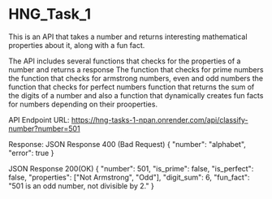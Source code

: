 # HNG_Task_1

This is an API that takes a number and returns interesting mathematical properties about it, along with a fun fact.

The API includes several functions that checks for the properties of a number and returns a response
The function that checks for prime numbers
the function that checks for armstrong numbers, even and odd numbers
the function that checks for perfect numbers
function that returns the sum of the digits of a number
and also a function that dynamically creates fun facts for numbers depending on their prooperties.

API Endpoint URL: https://hng-tasks-1-npan.onrender.com/api/classify-number?number=501


Response:
JSON Response 400 (Bad Request)
{
    "number": "alphabet",
    "error": true
}

JSON Response 200(OK)
{
     "number": 501,
  "is_prime": false,
  "is_perfect": false,
  "properties": ["Not Armstrong", "Odd"],
  "digit_sum": 6,
  "fun_fact": "501 is an odd number, not divisible by 2."
}
